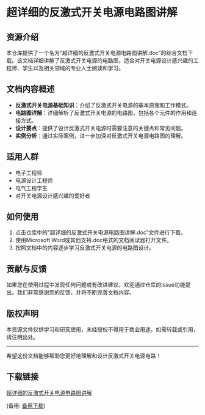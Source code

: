 # 超详细的反激式开关电源电路图讲解

## 资源介绍

本仓库提供了一个名为“超详细的反激式开关电源电路图讲解.doc”的综合文档下载。该文档详细讲解了反激式开关电源的电路图，适合对开关电源设计感兴趣的工程师、学生以及相关领域的专业人士阅读和学习。

## 文档内容概述

- **反激式开关电源基础知识**：介绍了反激式开关电源的基本原理和工作模式。
- **电路图详解**：详细解析了反激式开关电源的电路图，包括各个元件的作用和连接方式。
- **设计要点**：提供了设计反激式开关电源时需要注意的关键点和常见问题。
- **实例分析**：通过实际案例，进一步加深对反激式开关电源电路图的理解。

## 适用人群

- 电子工程师
- 电源设计工程师
- 电气工程学生
- 对开关电源设计感兴趣的爱好者

## 如何使用

1. 点击仓库中的“超详细的反激式开关电源电路图讲解.doc”文件进行下载。
2. 使用Microsoft Word或其他支持.doc格式的文档阅读器打开文件。
3. 按照文档中的内容逐步学习反激式开关电源的电路图设计。

## 贡献与反馈

如果您在使用过程中发现任何问题或有改进建议，欢迎通过仓库的Issue功能提出。我们非常感谢您的反馈，并将不断完善文档内容。

## 版权声明

本资源文件仅供学习和研究使用，未经授权不得用于商业用途。如需转载或引用，请注明出处。

---

希望这份文档能够帮助您更好地理解和设计反激式开关电源电路！

## 下载链接
[超详细的反激式开关电源电路图讲解](https://pan.quark.cn/s/a928f1015d1c) 

(备用: [备用下载](https://pan.baidu.com/s/14A-1M75RzrtVQeAtensSJA?pwd=1234))
